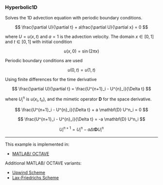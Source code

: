 ### Hyperbolic1D

Solves the 1D advection equation with periodic boundary conditions.

$$
\frac{\partial U}{\partial t} + a\frac{\partial U}{\partial x} = 0
$$

where $U=u(x,t)$ and $a=1$ is the advection velocity. The domain $x\in[0,1]$ and $t\in[0,1]$ with initial condition

$$
u(x,0) = \sin(2\pi x)
$$

Periodic boundary conditions are used

$$
u(0,t) = u(1,t)
$$

Using finite differences for the time derivative

$$
\frac{\partial U}{\partial t} = \frac{U^{n+1}_i - U^{n}_i}{\Delta t}
$$

where $U_i^n$ is $u(x_i, t_n)$, and the mimetic operator $\mathbf{D}$ for the space derivative.

$$
\frac{U^{n+1}_i - U^{n}_i}{\Delta t} + a \mathbf{D} U^n_i = 0
$$

$$
\frac{U^{n+1}_i - U^{n}_i}{\Delta t} = -a \mathbf{D} U^n_i
$$

$$
U^{n+1}_i = U^n_i - a \Delta t \mathbf{D} U^n_i
$$

---

This example is implemented in:
- [MATLAB/ OCTAVE](https://github.com/csrc-sdsu/mole/blob/main/examples/matlab_octave/hyperbolic1D.m)

Additional MATLAB/ OCTAVE variants:
- [Upwind Scheme](https://github.com/csrc-sdsu/mole/blob/main/examples/matlab_octave/hyperbolic1D_upwind.m)
- [Lax-Friedrichs Scheme](https://github.com/csrc-sdsu/mole/blob/main/examples/matlab_octave/hyperbolic1D_lax_friedrichs.m)